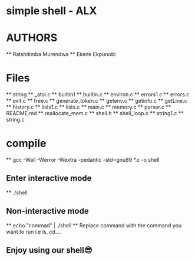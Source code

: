 # simple shell - ALX

# AUTHORS

** Ratshitimba Murendwa
** Ekene Ekpunobi

# Files

** string
** _atoi.c
** builtin1
** builtin.c
** environ.c
** errors1.c
** errors.c
** exit.c
** free.c
** generate_token.c
** getenv.c
** getinfo.c
** getLine.c
** history.c
** lists1.c
** lists.c
** main.c
** memory.c
** parser.c
** README.md
** reallocate_mem.c
** shell.h
** shell_loop.c
** string1.c
** string.c

# compile

** gcc -Wall -Werror -Wextra -pedantic -std=gnu89 *.c -o shell

## Enter interactive mode

** ./shell

## Non-interactive mode

** echo "commad" | ./shell
** Replace command with the command you want to run i.e ls, cd....

## Enjoy using our shell😎️
